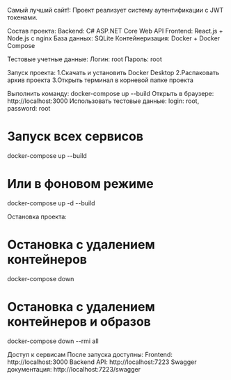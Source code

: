 Самый лучший сайт!:
Проект реализует систему аутентификации с JWT токенами.

Состав проекта:
Backend: C# ASP.NET Core Web API
Frontend: React.js + Node.js с nginx
База данных: SQLite
Контейнеризация: Docker + Docker Compose

Тестовые учетные данные:
Логин: root
Пароль: root

Запуск проекта:
1.Скачать и установить Docker Desktop
2.Распаковать архив проекта
3.Открыть терминал в корневой папке проекта

Выполнить команду:
docker-compose up --build
Открыть в браузере: http://localhost:3000
Использовать тестовые данные: login: root, password: root

# Запуск всех сервисов
docker-compose up --build
# Или в фоновом режиме
docker-compose up -d --build

Остановка проекта:
# Остановка с удалением контейнеров
docker-compose down
# Остановка с удалением контейнеров и образов
docker-compose down --rmi all

Доступ к сервисам
После запуска доступны:
Frontend: http://localhost:3000
Backend API: http://localhost:7223
Swagger документация: http://localhost:7223/swagger
